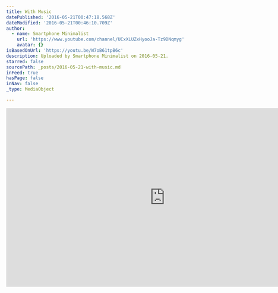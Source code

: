 ```yaml
---
title: With Music
datePublished: '2016-05-21T00:47:18.568Z'
dateModified: '2016-05-21T00:46:10.709Z'
author:
  - name: Smartphone Minimalist
    url: 'https://www.youtube.com/channel/UCxXLUZxHyooJa-Tz9DNqmyg'
    avatar: {}
isBasedOnUrl: 'https://youtu.be/W7oB61tpB6c'
description: Uploaded by Smartphone Minimalist on 2016-05-21.
starred: false
sourcePath: _posts/2016-05-21-with-music.md
inFeed: true
hasPage: false
inNav: false
_type: MediaObject

---
```

<iframe src="https://cdn.embedly.com/widgets/media.html?src=https%3A%2F%2Fwww.youtube.com%2Fembed%2FW7oB61tpB6c%3Ffeature%3Doembed&amp;url=http%3A%2F%2Fwww.youtube.com%2Fwatch%3Fv%3DW7oB61tpB6c&amp;image=https%3A%2F%2Fi.ytimg.com%2Fvi%2FW7oB61tpB6c%2Fhqdefault.jpg&amp;key=b7d04c9b404c499eba89ee7072e1c4f7&amp;type=text%2Fhtml&amp;schema=youtube" width="854" height="480" scrolling="no" frameborder="0" allowfullscreen="" style=""></iframe>